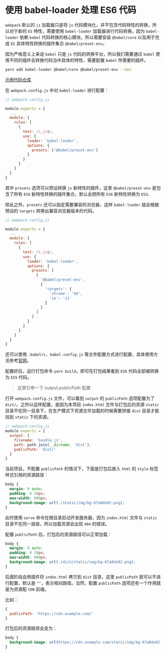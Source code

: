 # 使用 babel-loader 处理 ES6 代码

`webpack` 默认的 `js` 加载器只是将 `js` 代码模块化，并不包含代码特性的转换，所以对于新的 `ES` 特性，需要使用 `babel-loader` 加载器进行代码转换。因为 `babel-loader` 依赖 `babel` 代码转换的核心模块，所以需要安装 `@babel/core` 以及用于完成 `ES` 具体特性转换的插件集合 `@babel/preset-env`。

因为严格意义上来说 `babel` 只是 `js` 代码的转换平台，所以我们需要通过 `babel` 使用不同的插件去转换代码当中具体的特性，需要配置 `babel` 所需要的插件。

```bash
yarn add babel-loader @babel/core @babel/preset-env --dev
```

[示例代码仓库](https://github.com/jwchan1996/webpack-play/blob/main/04-babel-loader)

在 `webpack.config.js` 中对 `babel-loader` 进行配置：

```javascript
// webpack.config.js

module.exports = {
  ...
  module: {
    rules: [
      {
        test: /\.js$/,
        use: {
          loader: 'babel-loader',
          options: {
            presets: ['@babel/preset-env']
          }
        }
      }
    ]
  }
}
```

其中 `presets` 选项可以预设转换 `js` 新特性的插件，这里 `@babel/preset-env` 是包含了所有 `ES6` 新特性转换的插件集合，默认会把所有 `ES6` 新特性转换为 `ES5。`

除此之外，`presets` 还可以指定需要兼容的浏览器，这样 `babel-loader` 就会根据预设的 `targets` 转换出兼容浏览器版本的代码。

```javascript
// webpack.config.js

module.exports = {
  ...
  module: {
    rules: [
      {
        test: /\.js$/,
        use: {
          loader: 'babel-loader',
          options: {
            presets: [
              [
                '@babel/preset-env',
                {
                  'targets': {
                    'chrome': '58',
                    'ie': '11'
                  }
                }
              ]
            ]
          }
        }
      }
    ]
  }
}
```

还可以使用 `.babelrc`、`babel.config.js` 等文件配置方式进行配置，具体使用方法参考[官网](https://www.babeljs.cn/docs/7.2.0/configuration)。

配置好后，运行打包命令 `yarn build`，即可在打包结果看到 `ES6` 代码全部被转换为 `ES5` 代码。

> 这里引申一下 output.publicPath 配置

打开 `webpack.config.js` 文件，可以看到 `output` 的 `publicPath` 选项配置为了 `dist/`。之所以这样配置，是因为本项目 `index.html` 文件与打包后的资源 `static` 目录不在同一目录下，在生产模式下资源文件加载的时候需要拼接 `dist` 目录才能找到 `static` 下的资源。

```javascript
// webpack.config.js
module.exports = {
  output: {
    filename: 'bundle.js',
    path: path.join(__dirname, 'dist'),
    publicPath: 'dist/'  
  }
}
```

当前项目，不配置 `publicPath` 的情况下，下面是打包后嵌入 `html` 的 `style` 标签样式引用的资源路径：

```css
body {
  margin: 0 auto;
  padding: 0 20px;
  max-width: 800px;
  background-image: url(./static/img/bg-67a8da92.png);
}
```

此时使用 `serve` 命令在根目录启动开发服务器，因为 `index.html` 文件与 `static` 目录不在同一层级，所以加载资源会出现 `404` 的错误。

配置 `publicPath` 后，打包后的资源路径可以正常加载：

```css
body {
  margin: 0 auto;
  padding: 0 20px;
  max-width: 800px;
  background-image: url(./dist/static/img/bg-67a8da92.png);
}
```

后面阶段会用插件将 `index.html` 拷贝到 `dist` 目录，这里 `publicPath` 就可以不进行配置，默认是 `""`，表示相对路径。当然，配置 `publicPath` 选项还有一个作用就是为资源配 `CDN` 前缀。

比如：

```javascript
{
  publicPath: 'https://cdn.example.com/'
}
```

打包后的资源路径会变为：

```css
body {
  background-image: url(https://cdn.example.com/static/img/bg-67a8da92.png);
}
```